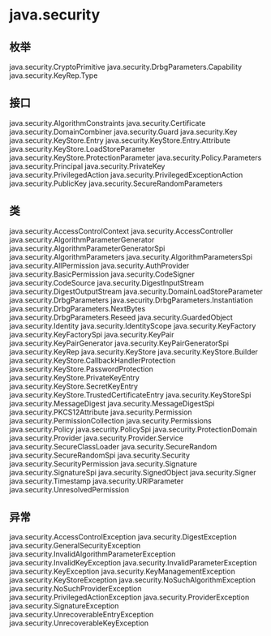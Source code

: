 # java.security

## 枚举

java.security.CryptoPrimitive
java.security.DrbgParameters.Capability
java.security.KeyRep.Type

## 接口

java.security.AlgorithmConstraints
java.security.Certificate
java.security.DomainCombiner
java.security.Guard
java.security.Key
java.security.KeyStore.Entry
java.security.KeyStore.Entry.Attribute
java.security.KeyStore.LoadStoreParameter
java.security.KeyStore.ProtectionParameter
java.security.Policy.Parameters
java.security.Principal
java.security.PrivateKey
java.security.PrivilegedAction<T>
java.security.PrivilegedExceptionAction<T>
java.security.PublicKey
java.security.SecureRandomParameters

## 类

java.security.AccessControlContext
java.security.AccessController
java.security.AlgorithmParameterGenerator
java.security.AlgorithmParameterGeneratorSpi
java.security.AlgorithmParameters
java.security.AlgorithmParametersSpi
java.security.AllPermission
java.security.AuthProvider
java.security.BasicPermission
java.security.CodeSigner
java.security.CodeSource
java.security.DigestInputStream
java.security.DigestOutputStream
java.security.DomainLoadStoreParameter
java.security.DrbgParameters
java.security.DrbgParameters.Instantiation
java.security.DrbgParameters.NextBytes
java.security.DrbgParameters.Reseed
java.security.GuardedObject
java.security.Identity
java.security.IdentityScope
java.security.KeyFactory
java.security.KeyFactorySpi
java.security.KeyPair
java.security.KeyPairGenerator
java.security.KeyPairGeneratorSpi
java.security.KeyRep
java.security.KeyStore
java.security.KeyStore.Builder
java.security.KeyStore.CallbackHandlerProtection
java.security.KeyStore.PasswordProtection
java.security.KeyStore.PrivateKeyEntry
java.security.KeyStore.SecretKeyEntry
java.security.KeyStore.TrustedCertificateEntry
java.security.KeyStoreSpi
java.security.MessageDigest
java.security.MessageDigestSpi
java.security.PKCS12Attribute
java.security.Permission
java.security.PermissionCollection
java.security.Permissions
java.security.Policy
java.security.PolicySpi
java.security.ProtectionDomain
java.security.Provider
java.security.Provider.Service
java.security.SecureClassLoader
java.security.SecureRandom
java.security.SecureRandomSpi
java.security.Security
java.security.SecurityPermission
java.security.Signature
java.security.SignatureSpi
java.security.SignedObject
java.security.Signer
java.security.Timestamp
java.security.URIParameter
java.security.UnresolvedPermission

## 异常

java.security.AccessControlException
java.security.DigestException
java.security.GeneralSecurityException
java.security.InvalidAlgorithmParameterException
java.security.InvalidKeyException
java.security.InvalidParameterException
java.security.KeyException
java.security.KeyManagementException
java.security.KeyStoreException
java.security.NoSuchAlgorithmException
java.security.NoSuchProviderException
java.security.PrivilegedActionException
java.security.ProviderException
java.security.SignatureException
java.security.UnrecoverableEntryException
java.security.UnrecoverableKeyException




